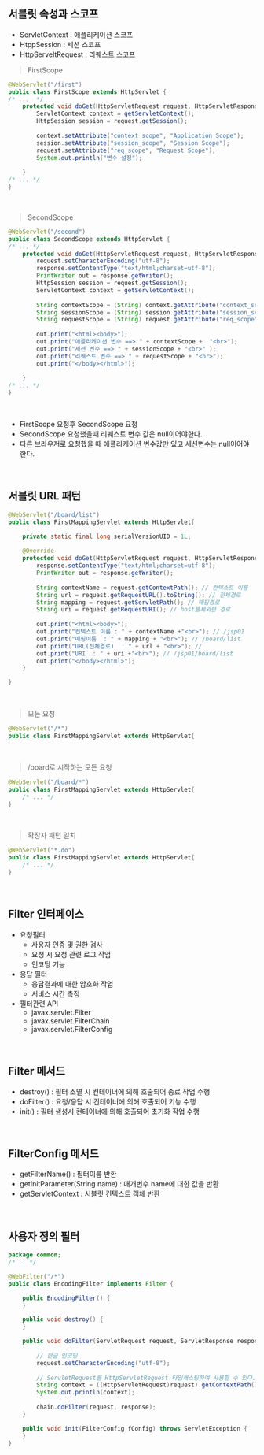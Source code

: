## 서블릿 속성과 스코프 

- ServletContext : 애플리케이션 스코프
- HtppSession : 세션 스코프
- HttpServeltRequest : 리퀘스트 스코프 

> FirstScope
```java
@WebServlet("/first")
public class FirstScope extends HttpServlet {
/* ...  */
	protected void doGet(HttpServletRequest request, HttpServletResponse response) throws ServletException, IOException {
		ServletContext context = getServletContext(); 
		HttpSession session = request.getSession(); 
		
		context.setAttribute("context_scope", "Application Scope");
		session.setAttribute("session_scope", "Session Scope");
		request.setAttribute("req_scope", "Request Scope");
		System.out.println("변수 설정");
		
	}
/* ... */
}
```

<br>

> SecondScope
```java
@WebServlet("/second")
public class SecondScope extends HttpServlet {
/* ... */    
	protected void doGet(HttpServletRequest request, HttpServletResponse response) throws ServletException, IOException {
		request.setCharacterEncoding("utf-8");
		response.setContentType("text/html;charset=utf-8");
		PrintWriter out = response.getWriter();
		HttpSession session = request.getSession(); 
		ServletContext context = getServletContext(); 
		
		String contextScope = (String) context.getAttribute("context_scope"); 
		String sessionScope = (String) session.getAttribute("session_scope"); 
		String requestScope = (String) request.getAttribute("req_scope");
		
		out.print("<html><body>");
		out.print("애플리케이션 변수 ==> " + contextScope +  "<br>");
		out.print("세션 변수 ==> " + sessionScope + "<br>" );
		out.print("리퀘스트 변수 ==> " + requestScope + "<br>");
		out.print("</body></html>");
		
	}
/* ... */    
}

```
<br>

- FirstScope 요청후 SecondScope 요청 
- SecondScope 요청했을때 리퀘스트 변수 값은 null이어야한다.
- 다른 브라우저로 요청했을 때 애플리케이션 변수값만 있고 세션변수는 null이어야 한다.

<br>


## 서블릿 URL 패턴 

```java
@WebServlet("/board/list")
public class FirstMappingServlet extends HttpServlet{

	private static final long serialVersionUID = 1L;
	
	@Override
	protected void doGet(HttpServletRequest request, HttpServletResponse response) throws ServletException, IOException {
		response.setContentType("text/html;charset=utf-8");
		PrintWriter out = response.getWriter(); 
		
		String contextName = request.getContextPath(); // 컨텍스트 이름
		String url = request.getRequestURL().toString(); // 전체경로
		String mapping = request.getServletPath(); // 매핑경로 
		String uri = request.getRequestURI(); // host를제외한 경로
		
		out.print("<html><body>");
		out.print("컨텍스트 이름 : " + contextName +"<br>"); // /jsp01
		out.print("매핑이름  : " + mapping + "<br>"); // /board/list
		out.print("URL(전체경로)  : " + url + "<br>"); // 
		out.print("URI  : " + uri +"<br>"); // /jsp01/board/list
		out.print("</body></html>");
	}

}

```
<br>

> 모든 요청
```java
@WebServlet("/*") 
public class FirstMappingServlet extends HttpServlet{
```

<br>

> /board로 시작하는 모든 요청
```java
@WebServlet("/board/*")
public class FirstMappingServlet extends HttpServlet{
    /* ... */
}
```

<br>

> 확장자 패턴 일치 
```java
@WebServlet("*.do")
public class FirstMappingServlet extends HttpServlet{
    /* ... */
}
```

<br>

## Filter 인터페이스
- 요청필터 
    - 사용자 인증 및 권한 검사
    - 요청 시 요청 관련 로그 작업
    - 인코딩 기능
- 응답 필터
    - 응답결과에 대한 암호화 작업
    - 서비스 시간 측정
- 필터관련 API
    - javax.servlet.Filter
    - javax.servlet.FilterChain
    - javax.servlet.FilterConfig

<br>

## Filter 메서드
- destroy() : 필터 소멸 시 컨테이너에 의해 호출되어 종료 작업 수행
- doFilter() : 요청/응답 시 컨테이너에 의해 호출되어 기능 수행 
- init() : 필터 생성시 컨테이너에 의해 호출되어 초기화 작업 수행

<br>

## FilterConfig 메서드 
- getFilterName() : 필터이름 반환
- getInitParameter(String name) : 매개변수 name에 대한 값을 반환
- getServletContext : 서블릿 컨텍스트 객체 반환

<br>

## 사용자 정의 필터 
```java
package common;
/* .. */

@WebFilter("/*")
public class EncodingFilter implements Filter {

    public EncodingFilter() {
    }

	public void destroy() {
	}

	public void doFilter(ServletRequest request, ServletResponse response, FilterChain chain) throws IOException, ServletException {
		
		// 한글 인코딩 
		request.setCharacterEncoding("utf-8");
		
		// ServletRequest를 HttpServletRequest 타입캐스팅하여 사용할 수 있다.
		String context = ((HttpServletRequest)request).getContextPath(); 
		System.out.println(context);
		
		chain.doFilter(request, response);
	}

	public void init(FilterConfig fConfig) throws ServletException {
	}
}
```

